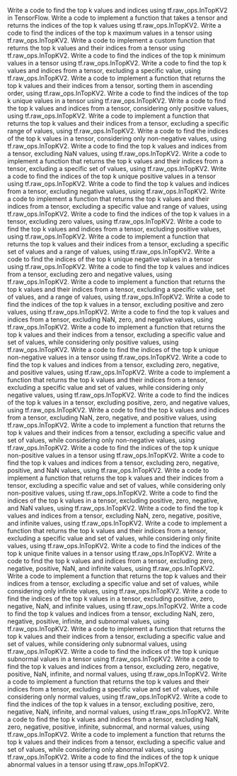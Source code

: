 Write a code to find the top k values and indices using tf.raw_ops.InTopKV2 in TensorFlow.
Write a code to implement a function that takes a tensor and returns the indices of the top k values using tf.raw_ops.InTopKV2.
Write a code to find the indices of the top k maximum values in a tensor using tf.raw_ops.InTopKV2.
Write a code to implement a custom function that returns the top k values and their indices from a tensor using tf.raw_ops.InTopKV2.
Write a code to find the indices of the top k minimum values in a tensor using tf.raw_ops.InTopKV2.
Write a code to find the top k values and indices from a tensor, excluding a specific value, using tf.raw_ops.InTopKV2.
Write a code to implement a function that returns the top k values and their indices from a tensor, sorting them in ascending order, using tf.raw_ops.InTopKV2.
Write a code to find the indices of the top k unique values in a tensor using tf.raw_ops.InTopKV2.
Write a code to find the top k values and indices from a tensor, considering only positive values, using tf.raw_ops.InTopKV2.
Write a code to implement a function that returns the top k values and their indices from a tensor, excluding a specific range of values, using tf.raw_ops.InTopKV2.
Write a code to find the indices of the top k values in a tensor, considering only non-negative values, using tf.raw_ops.InTopKV2.
Write a code to find the top k values and indices from a tensor, excluding NaN values, using tf.raw_ops.InTopKV2.
Write a code to implement a function that returns the top k values and their indices from a tensor, excluding a specific set of values, using tf.raw_ops.InTopKV2.
Write a code to find the indices of the top k unique positive values in a tensor using tf.raw_ops.InTopKV2.
Write a code to find the top k values and indices from a tensor, excluding negative values, using tf.raw_ops.InTopKV2.
Write a code to implement a function that returns the top k values and their indices from a tensor, excluding a specific value and range of values, using tf.raw_ops.InTopKV2.
Write a code to find the indices of the top k values in a tensor, excluding zero values, using tf.raw_ops.InTopKV2.
Write a code to find the top k values and indices from a tensor, excluding positive values, using tf.raw_ops.InTopKV2.
Write a code to implement a function that returns the top k values and their indices from a tensor, excluding a specific set of values and a range of values, using tf.raw_ops.InTopKV2.
Write a code to find the indices of the top k unique negative values in a tensor using tf.raw_ops.InTopKV2.
Write a code to find the top k values and indices from a tensor, excluding zero and negative values, using tf.raw_ops.InTopKV2.
Write a code to implement a function that returns the top k values and their indices from a tensor, excluding a specific value, set of values, and a range of values, using tf.raw_ops.InTopKV2.
Write a code to find the indices of the top k values in a tensor, excluding positive and zero values, using tf.raw_ops.InTopKV2.
Write a code to find the top k values and indices from a tensor, excluding NaN, zero, and negative values, using tf.raw_ops.InTopKV2.
Write a code to implement a function that returns the top k values and their indices from a tensor, excluding a specific value and set of values, while considering only positive values, using tf.raw_ops.InTopKV2.
Write a code to find the indices of the top k unique non-negative values in a tensor using tf.raw_ops.InTopKV2.
Write a code to find the top k values and indices from a tensor, excluding zero, negative, and positive values, using tf.raw_ops.InTopKV2.
Write a code to implement a function that returns the top k values and their indices from a tensor, excluding a specific value and set of values, while considering only negative values, using tf.raw_ops.InTopKV2.
Write a code to find the indices of the top k values in a tensor, excluding positive, zero, and negative values, using tf.raw_ops.InTopKV2.
Write a code to find the top k values and indices from a tensor, excluding NaN, zero, negative, and positive values, using tf.raw_ops.InTopKV2.
Write a code to implement a function that returns the top k values and their indices from a tensor, excluding a specific value and set of values, while considering only non-negative values, using tf.raw_ops.InTopKV2.
Write a code to find the indices of the top k unique non-positive values in a tensor using tf.raw_ops.InTopKV2.
Write a code to find the top k values and indices from a tensor, excluding zero, negative, positive, and NaN values, using tf.raw_ops.InTopKV2.
Write a code to implement a function that returns the top k values and their indices from a tensor, excluding a specific value and set of values, while considering only non-positive values, using tf.raw_ops.InTopKV2.
Write a code to find the indices of the top k values in a tensor, excluding positive, zero, negative, and NaN values, using tf.raw_ops.InTopKV2.
Write a code to find the top k values and indices from a tensor, excluding NaN, zero, negative, positive, and infinite values, using tf.raw_ops.InTopKV2.
Write a code to implement a function that returns the top k values and their indices from a tensor, excluding a specific value and set of values, while considering only finite values, using tf.raw_ops.InTopKV2.
Write a code to find the indices of the top k unique finite values in a tensor using tf.raw_ops.InTopKV2.
Write a code to find the top k values and indices from a tensor, excluding zero, negative, positive, NaN, and infinite values, using tf.raw_ops.InTopKV2.
Write a code to implement a function that returns the top k values and their indices from a tensor, excluding a specific value and set of values, while considering only infinite values, using tf.raw_ops.InTopKV2.
Write a code to find the indices of the top k values in a tensor, excluding positive, zero, negative, NaN, and infinite values, using tf.raw_ops.InTopKV2.
Write a code to find the top k values and indices from a tensor, excluding NaN, zero, negative, positive, infinite, and subnormal values, using tf.raw_ops.InTopKV2.
Write a code to implement a function that returns the top k values and their indices from a tensor, excluding a specific value and set of values, while considering only subnormal values, using tf.raw_ops.InTopKV2.
Write a code to find the indices of the top k unique subnormal values in a tensor using tf.raw_ops.InTopKV2.
Write a code to find the top k values and indices from a tensor, excluding zero, negative, positive, NaN, infinite, and normal values, using tf.raw_ops.InTopKV2.
Write a code to implement a function that returns the top k values and their indices from a tensor, excluding a specific value and set of values, while considering only normal values, using tf.raw_ops.InTopKV2.
Write a code to find the indices of the top k values in a tensor, excluding positive, zero, negative, NaN, infinite, and normal values, using tf.raw_ops.InTopKV2.
Write a code to find the top k values and indices from a tensor, excluding NaN, zero, negative, positive, infinite, subnormal, and normal values, using tf.raw_ops.InTopKV2.
Write a code to implement a function that returns the top k values and their indices from a tensor, excluding a specific value and set of values, while considering only abnormal values, using tf.raw_ops.InTopKV2.
Write a code to find the indices of the top k unique abnormal values in a tensor using tf.raw_ops.InTopKV2.